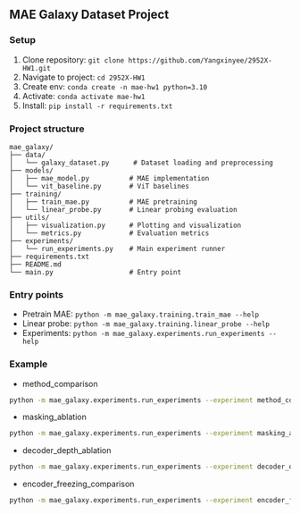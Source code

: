 ## MAE Galaxy Dataset Project

### Setup
1. Clone repository: `git clone https://github.com/Yangxinyee/2952X-HW1.git`
2. Navigate to project: `cd 2952X-HW1`
3. Create env: `conda create -n mae-hw1 python=3.10`
4. Activate: `conda activate mae-hw1`
5. Install: `pip install -r requirements.txt`

### Project structure
```
mae_galaxy/
├── data/
│   └── galaxy_dataset.py      # Dataset loading and preprocessing
├── models/
│   ├── mae_model.py          # MAE implementation
│   └── vit_baseline.py       # ViT baselines
├── training/
│   ├── train_mae.py          # MAE pretraining
│   └── linear_probe.py       # Linear probing evaluation
├── utils/
│   ├── visualization.py      # Plotting and visualization
│   └── metrics.py            # Evaluation metrics
├── experiments/
│   └── run_experiments.py    # Main experiment runner
├── requirements.txt
├── README.md
└── main.py                   # Entry point
```

### Entry points
- Pretrain MAE: `python -m mae_galaxy.training.train_mae --help`
- Linear probe: `python -m mae_galaxy.training.linear_probe --help`
- Experiments: `python -m mae_galaxy.experiments.run_experiments --help`

### Example
- method_comparison
```bash
python -m mae_galaxy.experiments.run_experiments --experiment method_comparison --epochs_mae 200 --masked_only_loss --init_encoder imagenet_mae --epochs_probe 150 --mask_ratio 0.9 --decoder_depth 4 --use_hf --keep_best
```

- masking_ablation
```bash
python -m mae_galaxy.experiments.run_experiments --experiment masking_ablation --masked_only_loss --use_hf --init_encoder imagenet_mae --epochs_mae 200 --epochs_probe 150 --output_dir ./outputs --save_every 100 --keep_best
```

- decoder_depth_ablation
```bash
python -m mae_galaxy.experiments.run_experiments --experiment decoder_depth_ablation --masked_only_loss --use_hf --init_encoder imagenet_mae --epochs_mae 200 --epochs_probe 150 --output_dir ./outputs --save_every 100 --keep_best
```

- encoder_freezing_comparison
```bash
python -m mae_galaxy.experiments.run_experiments --experiment encoder_freezing_comparison --output_dir ./outputs --epochs_mae 200 --epochs_probe 150 --use_hf --keep_best --masked_only_loss --save_every 200
```











